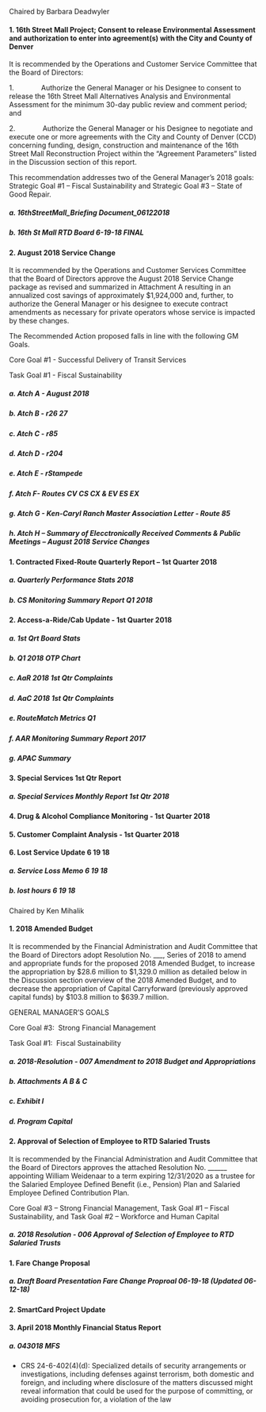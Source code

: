 Chaired by Barbara Deadwyler

#### 1. 16th Street Mall Project; Consent to release Environmental Assessment and authorization to enter into agreement(s) with the City and County of Denver

It is recommended by the Operations and Customer Service Committee that the Board of Directors:

1.              Authorize the General Manager or his Designee to consent to release the 16th Street Mall Alternatives Analysis and Environmental Assessment for the minimum 30-day public review and comment period; and

2.              Authorize the General Manager or his Designee to negotiate and execute one or more agreements with the City and County of Denver (CCD) concerning funding, design, construction and maintenance of the 16th Street Mall Reconstruction Project within the “Agreement Parameters” listed in the Discussion section of this report.

This recommendation addresses two of the General Manager’s 2018 goals: Strategic Goal #1 – Fiscal Sustainability and Strategic Goal #3 – State of Good Repair.

##### a. 16thStreetMall_Briefing Document_06122018

##### b. 16th St Mall RTD Board 6-19-18 FINAL

#### 2. August 2018 Service Change

It is recommended by the Operations and Customer Services Committee that the Board of Directors approve the August 2018 Service Change package as revised and summarized in Attachment A resulting in an annualized cost savings of approximately $1,924,000 and, further, to authorize the General Manager or his designee to execute contract amendments as necessary for private operators whose service is impacted by these changes.

The Recommended Action proposed falls in line with the following GM Goals.

Core Goal #1 - Successful Delivery of Transit Services

Task Goal #1 - Fiscal Sustainability

##### a. Atch A - August 2018

##### b. Atch B - r26 27

##### c. Atch C - r85

##### d. Atch D - r204

##### e. Atch E - rStampede

##### f. Atch F- Routes CV CS CX & EV ES EX

##### g. Atch G  - Ken-Caryl Ranch Master Association Letter - Route 85

##### h. Atch  H  – Summary of Elecctronically Received Comments & Public Meetings – August 2018 Service Changes

#### 1. Contracted Fixed-Route Quarterly Report – 1st Quarter 2018

##### a. Quarterly Performance Stats 2018

##### b. CS Monitoring Summary Report Q1 2018

#### 2. Access-a-Ride/Cab Update - 1st Quarter 2018

##### a. 1st Qrt Board Stats

##### b. Q1 2018 OTP Chart

##### c. AaR 2018 1st Qtr Complaints

##### d. AaC 2018 1st Qtr Complaints

##### e. RouteMatch Metrics Q1

##### f. AAR Monitoring Summary Report 2017

##### g. APAC Summary

#### 3. Special Services 1st Qtr Report

##### a. Special Services Monthly Report 1st Qtr 2018

#### 4. Drug & Alcohol Compliance Monitoring - 1st Quarter 2018

#### 5. Customer Complaint Analysis - 1st Quarter 2018

#### 6. Lost Service Update 6 19 18

##### a. Service Loss Memo 6 19 18

##### b. lost hours 6 19 18

Chaired by Ken Mihalik

#### 1. 2018 Amended Budget

It is recommended by the Financial Administration and Audit Committee that the Board of Directors adopt Resolution No. ___, Series of 2018 to amend and appropriate funds for the proposed 2018 Amended Budget, to increase the appropriation by $28.6 million to $1,329.0 million as detailed below in the Discussion section overview of the 2018 Amended Budget, and to decrease the appropriation of Capital Carryforward (previously approved capital funds) by $103.8 million to $639.7 million.

GENERAL MANAGER’S GOALS

Core Goal #3:  Strong Financial Management

Task Goal #1:  Fiscal Sustainability

##### a. 2018-Resolution - 007 Amendment to 2018 Budget and Appropriations

##### b. Attachments A B & C

##### c. Exhibit I

##### d. Program Capital

#### 2. Approval of Selection of Employee to RTD Salaried Trusts

It is recommended by the Financial Administration and Audit Committee that the Board of Directors approves the attached Resolution No. ______ appointing William Weidenaar to a term expiring 12/31/2020 as a trustee for the Salaried Employee Defined Benefit (i.e., Pension) Plan and Salaried Employee Defined Contribution Plan.

Core Goal #3 – Strong Financial Management, Task Goal #1 – Fiscal Sustainability, and Task Goal #2 – Workforce and Human Capital

##### a. 2018 Resolution - 006 Approval of Selection of Employee to RTD Salaried Trusts

#### 1. Fare Change Proposal

##### a. Draft Board Presentation Fare Change Proproal 06-19-18 (Updated 06-12-18)

#### 2. SmartCard Project Update

#### 3. April 2018 Monthly Financial Status Report

##### a. 043018 MFS

- CRS 24-6-402(4)(d): Specialized details of security arrangements or investigations, including defenses against terrorism, both domestic and foreign, and including where disclosure of the matters discussed might reveal information that could be used for the purpose of committing, or avoiding prosecution for, a violation of the law